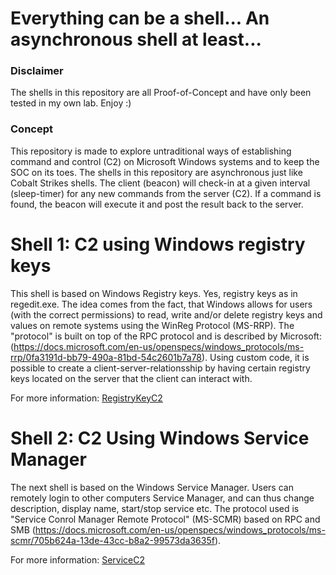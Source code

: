# Everything can be a shell... An asynchronous shell at least...


### Disclaimer
The shells in this repository are all Proof-of-Concept and have only been tested in my own lab. Enjoy :)  

### Concept
This repository is made to explore untraditional ways of establishing command and control (C2) on Microsoft Windows systems and to keep the SOC on its toes. The shells in this repository are asynchronous just like Cobalt Strikes shells. The client (beacon) will check-in at a given interval (sleep-timer) for any new commands from the server (C2). If a command is found, the beacon will execute it and post the result back to the server. 

# Shell 1: C2 using Windows registry keys
This shell is based on Windows Registry keys. Yes, registry keys as in regedit.exe. The idea comes from the fact, that Windows allows for users (with the correct permissions) to read, write and/or delete registry keys and values on remote systems using the WinReg Protocol (MS-RRP). The "protocol" is built on top of the RPC protocol and is described by Microsoft: (https://docs.microsoft.com/en-us/openspecs/windows_protocols/ms-rrp/0fa3191d-bb79-490a-81bd-54c2601b7a78). Using custom code, it is possible to create a client-server-relationsship by having certain registry keys located on the server that the client can interact with.  

For more information: [RegistryKeyC2](https://github.com/lassehauballe/EverythingCanBeAShell/blob/master/RegistryKeyC2/README.md)

# Shell 2: C2 Using Windows Service Manager
The next shell is based on the Windows Service Manager. Users can remotely login to other computers Service Manager, and can thus change description, display name, start/stop service etc. The protocol used is "Service Conrol Manager Remote Protocol" (MS-SCMR) based on RPC and SMB (https://docs.microsoft.com/en-us/openspecs/windows_protocols/ms-scmr/705b624a-13de-43cc-b8a2-99573da3635f). 

For more information: [ServiceC2](#)
